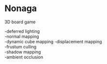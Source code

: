 # Nonaga
3D board game

-deferred lighting  
-normal mapping  
-dynamic cube mapping
-displacement mapping  
-frustum culling  
-shadow mapping  
-ambient occlusion  
